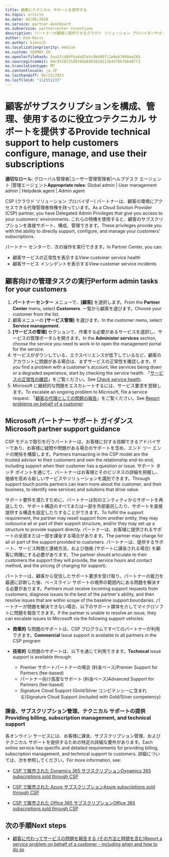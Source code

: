 ```yaml
---
title: 顧客にテクニカル サポートを提供する
ms.topic: article
ms.date: 06/05/2020
ms.service: partner-dashboard
ms.subservice: partnercenter-incentives
description: パートナーが顧客に提供できるクラウド ソリューション プロバイダーサポートの種類について説明します。
author: Kim-Davis
ms.author: kimnich
ms.localizationpriority: medium
ms.custom: SEOMAY.20
ms.openlocfilehash: 5ea1fcd80f6ada97e5c0b840f11e0eb7668ee265
ms.sourcegitcommit: 8dc9f28f15d9760a8363826513b4470b76b40ff3
ms.translationtype: MT
ms.contentlocale: ja-JP
ms.lasthandoff: 06/23/2021
ms.locfileid: "112551233"
---
```

# <a name="provide-technical-support-to-help-customers-configure-manage-and-use-their-subscriptions"></a><span data-ttu-id="9d170-103">顧客がサブスクリプションを構成、管理、使用するのに役立つテクニカル サポートを提供する</span><span class="sxs-lookup"><span data-stu-id="9d170-103">Provide technical support to help customers configure, manage, and use their subscriptions</span></span>


<span data-ttu-id="9d170-104">**適切なロール**: グローバル管理者|ユーザー管理管理者|ヘルプデスク エージェント |管理エージェント</span><span class="sxs-lookup"><span data-stu-id="9d170-104">**Appropriate roles**: Global admin | User management admin | Helpdesk agent | Admin agent</span></span>

<span data-ttu-id="9d170-105">CSP (クラウド ソリューション プロバイダー) パートナーは、顧客の環境にアクセスできる代理管理者特権を持っています。</span><span class="sxs-lookup"><span data-stu-id="9d170-105">As a Cloud Solution Provider (CSP) partner, you have Delegated Admin Privileges that give you access to your customers' environments.</span></span> <span data-ttu-id="9d170-106">これらの特権を使用すると、顧客のサブスクリプションを直接サポート、構成、管理できます。</span><span class="sxs-lookup"><span data-stu-id="9d170-106">These privileges provide you with the ability to directly support, configure, and manage your customers' subscriptions.</span></span>

<span data-ttu-id="9d170-107">パートナー センターで、次の操作を実行できます。</span><span class="sxs-lookup"><span data-stu-id="9d170-107">In Partner Center, you can:</span></span>

- <span data-ttu-id="9d170-108">顧客サービスの正常性を表示する</span><span class="sxs-lookup"><span data-stu-id="9d170-108">View customer service health</span></span>
- <span data-ttu-id="9d170-109">顧客サービス インシデントを表示する</span><span class="sxs-lookup"><span data-stu-id="9d170-109">View customer service incidents</span></span>

## <a name="perform-admin-tasks-for-your-customers"></a><span data-ttu-id="9d170-110">顧客向けの管理タスクの実行</span><span class="sxs-lookup"><span data-stu-id="9d170-110">Perform admin tasks for your customers</span></span>

1. <span data-ttu-id="9d170-111">**パートナー センター** メニューで、**[顧客]** を選択します。</span><span class="sxs-lookup"><span data-stu-id="9d170-111">From the **Partner Center** menu, select **Customers**.</span></span> <span data-ttu-id="9d170-112">一覧から顧客を選びます。</span><span class="sxs-lookup"><span data-stu-id="9d170-112">Choose your customer from the list.</span></span>
2. <span data-ttu-id="9d170-113">顧客メニューの **[サービス管理]** を選びます。</span><span class="sxs-lookup"><span data-stu-id="9d170-113">In the customer menu, select **Service management**.</span></span>
3. <span data-ttu-id="9d170-114">**[サービスの管理]** セクションで、作業する必要があるサービスを選択し、サービスの管理ポータルを開きます。</span><span class="sxs-lookup"><span data-stu-id="9d170-114">In the **Administer services** section, choose the service you need to work in to open the management portal for the service.</span></span>
4. <span data-ttu-id="9d170-115">サービスがダウンしている、エクスペリエンスが低下しているなど、顧客のアカウントに問題がある場合は、まずサービスの正常性を確認します。</span><span class="sxs-lookup"><span data-stu-id="9d170-115">If you find a problem with a customer's account, like services being down or a degraded experience, start by checking the service health.</span></span> <span data-ttu-id="9d170-116">「[サービスの正常性の確認](check-service-health.md)」をご覧ください。</span><span class="sxs-lookup"><span data-stu-id="9d170-116">See [Check service health](check-service-health.md).</span></span>
5. <span data-ttu-id="9d170-117">Microsoft に継続的な問題をエスカレートするには、サービス要求を登録します。</span><span class="sxs-lookup"><span data-stu-id="9d170-117">To escalate an ongoing problem to Microsoft, file a service request.</span></span> <span data-ttu-id="9d170-118">「[顧客の代理としての問題の報告](report-problems-on-behalf-of-a-customer.md)」をご覧ください。</span><span class="sxs-lookup"><span data-stu-id="9d170-118">See [Report problems on behalf of a customer](report-problems-on-behalf-of-a-customer.md).</span></span>

## <a name="microsoft-partner-support-guidance"></a><span data-ttu-id="9d170-119">Microsoft パートナー サポート ガイダンス</span><span class="sxs-lookup"><span data-stu-id="9d170-119">Microsoft partner support guidance</span></span>

<span data-ttu-id="9d170-120">CSP モデルで取引を行うパートナーは、お客様に対する信頼できるアドバイザーであり、お客様に疑問や問題がある場合のサポートを含め、エンド ツー エンドの関係を構築します。</span><span class="sxs-lookup"><span data-stu-id="9d170-120">Partners transacting in the CSP model are the trusted advisor to their customers and own the relationship end-to-end, including support when their customer has a question or issue.</span></span> <span data-ttu-id="9d170-121">サポート タッチ ポイントを通じて、パートナーはお客様とそのビジネスの詳細を把握し、価値を高める新しいサービスやソリューションを識別できます。</span><span class="sxs-lookup"><span data-stu-id="9d170-121">Through support touch points partners can learn more about the customer, and their business, to identify new services and solutions that drive value.</span></span>

<span data-ttu-id="9d170-122">サポート要件を満たすために、パートナーは別のエンティティからサポートを再送したり、サポート構造のすべてまたは一部を外部委託したり、サポートを直接提供する構造を設定したりすることができます。</span><span class="sxs-lookup"><span data-stu-id="9d170-122">To fulfill the support requirement, the partner may resell support from another entity, they may outsource all or part of their support structure, and/or they may set up a structure to provide support directly.</span></span>  <span data-ttu-id="9d170-123">パートナーは、お客様に提供されるサポートの全部または一部を課金する場合があります。</span><span class="sxs-lookup"><span data-stu-id="9d170-123">The partner may charge for all or part of the support provided to customers.</span></span> <span data-ttu-id="9d170-124">パートナーは、提供するサポート、サービス時間と連絡方法、および価格 (サポートに課金される場合) を顧客に明確にする必要があります。</span><span class="sxs-lookup"><span data-stu-id="9d170-124">The partner should articulate to their customers the support they will provide, the service hours and contact method, and the pricing (if charging for support).</span></span> 

<span data-ttu-id="9d170-125">パートナーは、顧客から受信したサポート要求を受け取り、パートナーの能力を最適に診断した後、ベースライン サポートの境界の範囲内にある問題を解決する必要があります。</span><span class="sxs-lookup"><span data-stu-id="9d170-125">Partners must receive incoming support requests from customers, diagnose issues to the best of the partner's ability, and then resolve issues that are within scope of the baseline support boundaries.</span></span> <span data-ttu-id="9d170-126">パートナーが問題を解決できない場合、以下のサポート媒体を介してマイクロソフトに問題を報告できます。</span><span class="sxs-lookup"><span data-stu-id="9d170-126">If the partner is unable to resolve an issue, they can escalate issues to Microsoft via the following support vehicles:</span></span>

- <span data-ttu-id="9d170-127">**商業的** な問題のサポートは、CSP プログラムですべてのパートナーが利用できます。</span><span class="sxs-lookup"><span data-stu-id="9d170-127">**Commercial** issue support is available to all partners in the CSP program</span></span>

- <span data-ttu-id="9d170-128">**技術的** な問題のサポートは、以下を通じて利用できます。</span><span class="sxs-lookup"><span data-stu-id="9d170-128">**Technical** issue support is available through:</span></span>

  - <span data-ttu-id="9d170-129">Premier サポートパートナーの場合 (料金ベース)</span><span class="sxs-lookup"><span data-stu-id="9d170-129">Premier Support for Partners (fee-based)</span></span>
  - <span data-ttu-id="9d170-130">パートナー向け高度なサポート (料金ベース)</span><span class="sxs-lookup"><span data-stu-id="9d170-130">Advanced Support for Partners (fee-based)</span></span>
  - <span data-ttu-id="9d170-131">Signature Cloud Support (Gold/Silver コンピテンシーに含まれる)</span><span class="sxs-lookup"><span data-stu-id="9d170-131">Signature Cloud Support (included with Gold/Silver competency)</span></span>

### <a name="providing-billing-subscription-management-and-technical-support"></a><span data-ttu-id="9d170-132">課金、サブスクリプション管理、テクニカル サポートの提供</span><span class="sxs-lookup"><span data-stu-id="9d170-132">Providing billing, subscription management, and technical support</span></span> 

<span data-ttu-id="9d170-133">各オンライン サービスには、お客様に課金、サブスクリプション管理、およびテクニカル サポートを提供するための特定の詳細な要件があります。</span><span class="sxs-lookup"><span data-stu-id="9d170-133">Each online service has specific and detailed requirements for providing billing, subscription management, and technical support to customers.</span></span> <span data-ttu-id="9d170-134">詳細については、次を参照してください。</span><span class="sxs-lookup"><span data-stu-id="9d170-134">For more information, see:</span></span>

- [<span data-ttu-id="9d170-135">CSP で販売された Dynamics 365 サブスクリプション</span><span class="sxs-lookup"><span data-stu-id="9d170-135">Dynamics 365 subscriptions sold through CSP</span></span>](https://www.microsoftpartnercommunity.com/t5/CSP/Microsoft-Partner-Support-Guidance/m-p/5262#M30)

- [<span data-ttu-id="9d170-136">CSP で販売された Azure サブスクリプション</span><span class="sxs-lookup"><span data-stu-id="9d170-136">Azure subscriptions sold through CSP</span></span>](https://www.microsoftpartnercommunity.com/t5/CSP/Microsoft-Partner-Support-Guidance/m-p/5263#M31)

- [<span data-ttu-id="9d170-137">CSP で販売された Office 365 サブスクリプション</span><span class="sxs-lookup"><span data-stu-id="9d170-137">Office 365 subscriptions sold through CSP</span></span>](https://www.microsoftpartnercommunity.com/t5/CSP/Microsoft-Partner-Support-Guidance/m-p/5264#M32)

## <a name="next-steps"></a><span data-ttu-id="9d170-138">次の手順</span><span class="sxs-lookup"><span data-stu-id="9d170-138">Next steps</span></span>

- [<span data-ttu-id="9d170-139">顧客に代わってサービスの問題を報告する (その方法と時間を含む)</span><span class="sxs-lookup"><span data-stu-id="9d170-139">Report a service problem on behalf of a customer - including when and how to do so</span></span>](report-problems-on-behalf-of-a-customer.md)